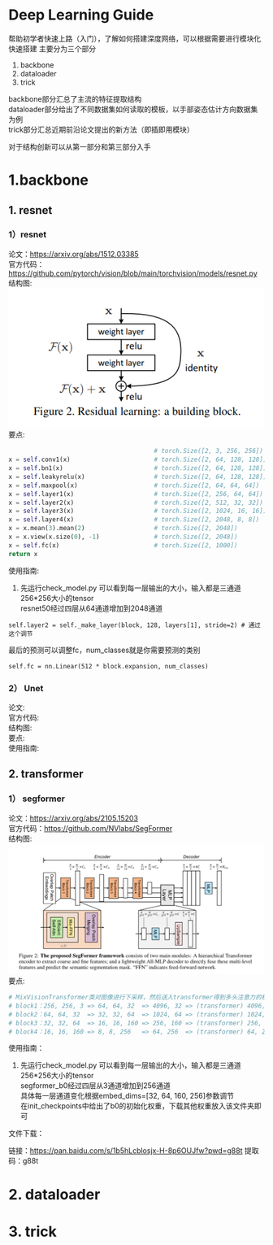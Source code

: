 # Deep Learning Guide

帮助初学者快速上路（入门），了解如何搭建深度网络，可以根据需要进行模块化快速搭建
主要分为三个部分
1. backbone
2. dataloader
3. trick

backbone部分汇总了主流的特征提取结构  
dataloader部分给出了不同数据集如何读取的模板，以手部姿态估计方向数据集为例  
trick部分汇总近期前沿论文提出的新方法（即插即用模块）

对于结构创新可以从第一部分和第三部分入手

# 1.backbone

## 1. resnet  

### 1）resnet  
论文：https://arxiv.org/abs/1512.03385  
官方代码：https://github.com/pytorch/vision/blob/main/torchvision/models/resnet.py  
结构图:  
[![resnet](./others/img_resnet/resnet01.jpg)](https://github.com/JiaoZixun/Deep-Learning-Guide/blob/main/others/img_resnet/resnet01.jpg)  
要点:  

``` python
                                        # torch.Size([2, 3, 256, 256])
x = self.conv1(x)                       # torch.Size([2, 64, 128, 128])
x = self.bn1(x)                         # torch.Size([2, 64, 128, 128])
x = self.leakyrelu(x)                   # torch.Size([2, 64, 128, 128])
x = self.maxpool(x)                     # torch.Size([2, 64, 64, 64])
x = self.layer1(x)                      # torch.Size([2, 256, 64, 64])
x = self.layer2(x)                      # torch.Size([2, 512, 32, 32])
x = self.layer3(x)                      # torch.Size([2, 1024, 16, 16])
x = self.layer4(x)                      # torch.Size([2, 2048, 8, 8])
x = x.mean(3).mean(2)                   # torch.Size([2, 2048])
x = x.view(x.size(0), -1)               # torch.Size([2, 2048])
x = self.fc(x)                          # torch.Size([2, 1000])
return x
```
使用指南:  
1. 先运行check_model.py 可以看到每一层输出的大小，输入都是三通道256*256大小的tensor  
resnet50经过四层从64通道增加到2048通道
```
self.layer2 = self._make_layer(block, 128, layers[1], stride=2) # 通过这个调节
```
最后的预测可以调整fc，num_classes就是你需要预测的类别
```
self.fc = nn.Linear(512 * block.expansion, num_classes)
```
### 2） Unet  
论文:  
官方代码:  
结构图:  
要点:  
使用指南:  

## 2. transformer  

### 1） segformer  
论文：https://arxiv.org/abs/2105.15203  
官方代码：https://github.com/NVlabs/SegFormer  
结构图:  
[![segformer](./others/img_segformer/segformer.jpg)  ](https://github.com/JiaoZixun/Deep-Learning-Guide/blob/main/others/img_segformer/segformer.jpg)  
要点:  

``` python
# MixVisionTransformer类对图像进行下采样，然后送入transformer得到多头注意力的权重，再重新合并为图像、
# block1：256, 256, 3 => 64, 64, 32  => 4096, 32 => (transformer) 4096, 32
# block2：64, 64, 32  => 32, 32, 64  => 1024, 64 => (transformer) 1024, 64
# block3：32, 32, 64  => 16, 16, 160 => 256, 160 => (transformer) 256, 160
# block4：16, 16, 160 => 8, 8, 256   => 64, 256  => (transformer) 64, 256
```
使用指南：
1. 先运行check_model.py 可以看到每一层输出的大小，输入都是三通道256*256大小的tensor  
segformer_b0经过四层从3通道增加到256通道  
具体每一层通道变化根据embed_dims=[32, 64, 160, 256]参数调节  
在init_checkpoints中给出了b0的初始化权重，下载其他权重放入该文件夹即可

文件下载：

链接：https://pan.baidu.com/s/1b5hLcblosjx-H-8p6OUJfw?pwd=g88t 
提取码：g88t   



# 2. dataloader

# 3. trick